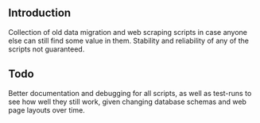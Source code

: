 ## Introduction
Collection of old data migration and web scraping scripts in case anyone else can still find some value in them. Stability and reliability of any of the scripts not guaranteed.

## Todo
Better documentation and debugging for all scripts, as well as test-runs to see how well they still work, given changing database schemas and web page layouts over time.
